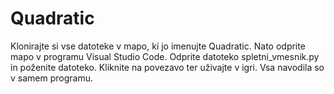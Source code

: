 # Quadratic
Klonirajte si vse datoteke v mapo, ki jo imenujte Quadratic. Nato odprite mapo v programu Visual Studio Code. Odprite datoteko spletni_vmesnik.py in poženite
datoteko. Kliknite na povezavo ter uživajte v igri. Vsa navodila so v samem programu.
